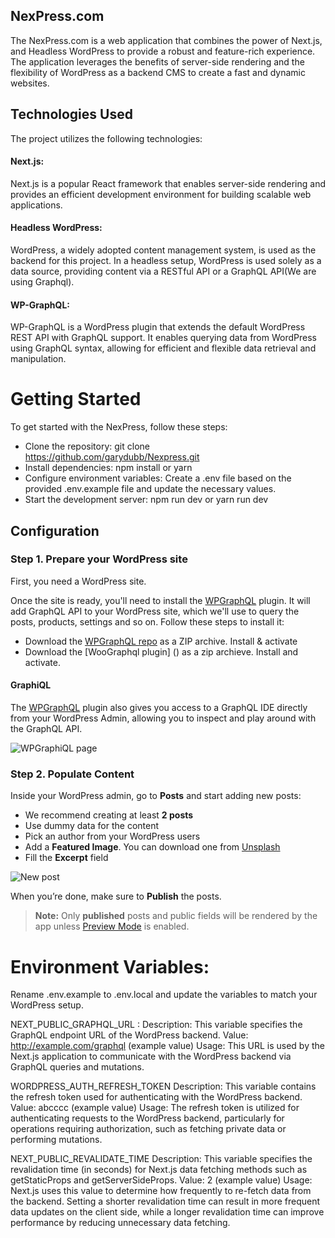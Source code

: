 ## NexPress.com

The NexPress.com is a web application that combines the power of Next.js, and Headless WordPress to provide a robust and feature-rich experience. The application leverages the benefits of server-side rendering and the flexibility of WordPress as a backend CMS to create a fast and dynamic websites.

## Technologies Used

The project utilizes the following technologies:

#### Next.js:

Next.js is a popular React framework that enables server-side rendering and provides an efficient development environment for building scalable web applications.

#### Headless WordPress:

WordPress, a widely adopted content management system, is used as the backend for this project. In a headless setup, WordPress is used solely as a data source, providing content via a RESTful API or a GraphQL API(We are using Graphql).

#### WP-GraphQL:

WP-GraphQL is a WordPress plugin that extends the default WordPress REST API with GraphQL support. It enables querying data from WordPress using GraphQL syntax, allowing for efficient and flexible data retrieval and manipulation.

# Getting Started

To get started with the NexPress, follow these steps:

- Clone the repository: git clone https://github.com/garydubb/Nexpress.git
- Install dependencies: npm install or yarn
- Configure environment variables: Create a .env file based on the provided .env.example file and update the necessary values.
- Start the development server: npm run dev or yarn run dev
## Configuration

### Step 1. Prepare your WordPress site

First, you need a WordPress site.

Once the site is ready, you'll need to install the [WPGraphQL](https://www.wpgraphql.com/) plugin. It will add GraphQL API to your WordPress site, which we'll use to query the posts, products, settings and so on. Follow these steps to install it:

- Download the [WPGraphQL repo](https://github.com/wp-graphql/wp-graphql) as a ZIP archive. Install & activate
- Download the [WooGraphql plugin] () as a zip archieve. Install and activate.

#### GraphiQL

The [WPGraphQL](https://www.wpgraphql.com/) plugin also gives you access to a GraphQL IDE directly from your WordPress Admin, allowing you to inspect and play around with the GraphQL API.

![WPGraphiQL page](./docs/wp-graphiql.png)

### Step 2. Populate Content

Inside your WordPress admin, go to **Posts** and start adding new posts:

- We recommend creating at least **2 posts**
- Use dummy data for the content
- Pick an author from your WordPress users
- Add a **Featured Image**. You can download one from [Unsplash](https://unsplash.com/)
- Fill the **Excerpt** field

![New post](./docs/new-post.png)

When you’re done, make sure to **Publish** the posts.

> **Note:** Only **published** posts and public fields will be rendered by the app unless [Preview Mode](https://nextjs.org/docs/advanced-features/preview-mode) is enabled.

# Environment Variables:
Rename .env.example to .env.local and update the variables to match your WordPress setup.

NEXT_PUBLIC_GRAPHQL_URL : 
Description: This variable specifies the GraphQL endpoint URL of the WordPress backend.
Value: http://example.com/graphql (example value)
Usage: This URL is used by the Next.js application to communicate with the WordPress backend via GraphQL queries and mutations.

WORDPRESS_AUTH_REFRESH_TOKEN
Description: This variable contains the refresh token used for authenticating with the WordPress backend.
Value: abcccc (example value)
Usage: The refresh token is utilized for authenticating requests to the WordPress backend, particularly for operations requiring authorization, such as fetching private data or performing mutations.

NEXT_PUBLIC_REVALIDATE_TIME
Description: This variable specifies the revalidation time (in seconds) for Next.js data fetching methods such as getStaticProps and getServerSideProps.
Value: 2 (example value)
Usage: Next.js uses this value to determine how frequently to re-fetch data from the backend. Setting a shorter revalidation time can result in more frequent data updates on the client side, while a longer revalidation time can improve performance by reducing unnecessary data fetching.